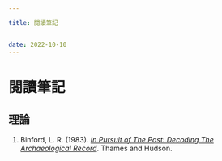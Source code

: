 ```yaml
---

title: 閱讀筆記


date: 2022-10-10
---
```

# 閱讀筆記
## 理論
1. Binford, L. R. (1983). *[In Pursuit of The Past: Decoding The Archaeological Record](in-pursuit-of-the-past-deconding-the-archaeological-record.md)*. Thames and Hudson.